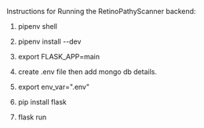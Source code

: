 Instructions for Running the RetinoPathyScanner backend:

1) pipenv shell

2) pipenv install --dev

3) export FLASK_APP=main

6) create .env file then add mongo db details.

4) export env_var=".env"

5) pip install flask

6) flask run

